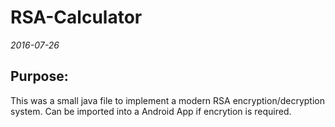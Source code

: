 # RSA-Calculator
_2016-07-26_
## Purpose:
<return>
This was a small java file to implement a modern RSA encryption/decryption system. 
Can be imported into a Android App if encrytion is required.
